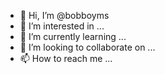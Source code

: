 - 👋 Hi, I’m @bobboyms
- 👀 I’m interested in ...
- 🌱 I’m currently learning ...
- 💞️ I’m looking to collaborate on ...
- 📫 How to reach me ...

<!---
bobboyms/bobboyms is a ✨ special ✨ repository because its `README.md` (this file) appears on your GitHub profile.
You can click the Preview link to take a look at your changes.
--->
